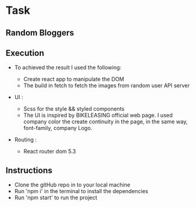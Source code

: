 # Task

## Random Bloggers


## Execution 

- To achieved the result I used the following:
    - Create react app to manipulate the DOM
    - The build in fetch to fetch the images from random user API server
    
- UI :
    - Scss for the style && styled components
    - The UI is inspired by BIKELEASING  official web page. I used company color the create continuity in the page, in the same way, font-family, company Logo.

- Routing :
    - React router dom 5.3

## Instructions

- Clone the gitHub repo in to your local machine
- Run 'npm i' in the terminal to install the dependencies
- Run 'npm start' to run the project



